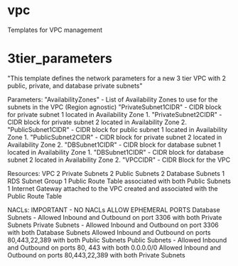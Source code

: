 # vpc
Templates for VPC management

# 3tier_parameters

"This template defines the network parameters for a new 3 tier VPC with 2 public, private, and database private subnets"

Parameters:
"AvailabilityZones" -  List of Availability Zones to use for the subnets in the VPC (Region agnostic)
"PrivateSubnet1CIDR" - CIDR block for private subnet 1 located in Availability Zone 1.
"PrivateSubnet2CIDR" - CIDR block for private subnet 2 located in Availability Zone 2.
"PublicSubnet1CIDR" -  CIDR block for public subnet 1 located in Availability Zone 1.
"PublicSubnet2CIDR" -  CIDR block for private subnet 2 located in Availability Zone 2.
"DBSubnet1CIDR" -      CIDR block for database subnet 1 located in Availability Zone 1.
"DBSubnet1CIDR" -      CIDR block for database subnet 2 located in Availability Zone 2.
"VPCCIDR" -            CIDR Block for the VPC

Resources:
VPC
2 Private Subnets
2 Public Subnets
2 Database Subnets
1 RDS Subnet Group
1 Public Route Table associated with both Public Subnets
1 Internet Gateway attached to the VPC created and associated with the Public Route Table

NACLs:
IMPORTANT - NO NACLs ALLOW EPHEMERAL PORTS
Database Subnets - Allowed Inbound and Outbound on port 3306 with both Private Subnets
Private Subnets -  Allowed Inbound and Outbound on port 3306 with both Database Subnets
                   Allowed Inbound and Outbound on ports 80,443,22,389 with both Public Subnets
Public Subnets -   Allowed Inbound and Outbound on ports 80, 443 with both 0.0.0.0/0
                   Allowed Inbound and Outbound on ports 80,443,22,389 with both Private Subnets
